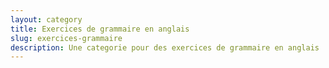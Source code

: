 ```yaml
---
layout: category
title: Exercices de grammaire en anglais
slug: exercices-grammaire
description: Une categorie pour des exercices de grammaire en anglais
---
```

